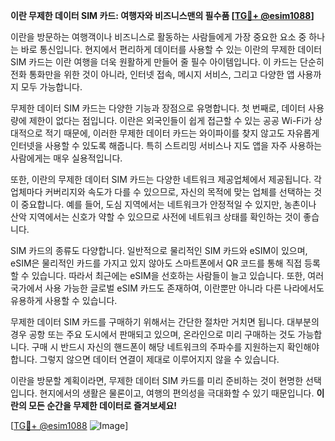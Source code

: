 **이란 무제한 데이터 SIM 카드: 여행자와 비즈니스맨의 필수품 [[TG💪+ @esim1088](https://t.me/s/esim1088)]**

이란을 방문하는 여행객이나 비즈니스로 활동하는 사람들에게 가장 중요한 요소 중 하나는 바로 통신입니다. 현지에서 편리하게 데이터를 사용할 수 있는 이란의 무제한 데이터 SIM 카드는 이란 여행을 더욱 원활하게 만들어 줄 필수 아이템입니다. 이 카드는 단순히 전화 통화만을 위한 것이 아니라, 인터넷 접속, 메시지 서비스, 그리고 다양한 앱 사용까지 모두 가능합니다.

무제한 데이터 SIM 카드는 다양한 기능과 장점으로 유명합니다. 첫 번째로, 데이터 사용량에 제한이 없다는 점입니다. 이란은 외국인들이 쉽게 접근할 수 있는 공공 Wi-Fi가 상대적으로 적기 때문에, 이러한 무제한 데이터 카드는 와이파이를 찾지 않고도 자유롭게 인터넷을 사용할 수 있도록 해줍니다. 특히 스트리밍 서비스나 지도 앱을 자주 사용하는 사람에게는 매우 실용적입니다.

또한, 이란의 무제한 데이터 SIM 카드는 다양한 네트워크 제공업체에서 제공됩니다. 각 업체마다 커버리지와 속도가 다를 수 있으므로, 자신의 목적에 맞는 업체를 선택하는 것이 중요합니다. 예를 들어, 도심 지역에서는 네트워크가 안정적일 수 있지만, 농촌이나 산악 지역에서는 신호가 약할 수 있으므로 사전에 네트워크 상태를 확인하는 것이 좋습니다.

SIM 카드의 종류도 다양합니다. 일반적으로 물리적인 SIM 카드와 eSIM이 있으며, eSIM은 물리적인 카드를 가지고 있지 않아도 스마트폰에서 QR 코드를 통해 직접 등록할 수 있습니다. 따라서 최근에는 eSIM을 선호하는 사람들이 늘고 있습니다. 또한, 여러 국가에서 사용 가능한 글로벌 eSIM 카드도 존재하여, 이란뿐만 아니라 다른 나라에서도 유용하게 사용할 수 있습니다.

무제한 데이터 SIM 카드를 구매하기 위해서는 간단한 절차만 거치면 됩니다. 대부분의 경우 공항 또는 주요 도시에서 판매되고 있으며, 온라인으로 미리 구매하는 것도 가능합니다. 구매 시 반드시 자신의 핸드폰이 해당 네트워크의 주파수를 지원하는지 확인해야 합니다. 그렇지 않으면 데이터 연결이 제대로 이루어지지 않을 수 있습니다.

이란을 방문할 계획이라면, 무제한 데이터 SIM 카드를 미리 준비하는 것이 현명한 선택입니다. 현지에서의 생활은 물론이고, 여행의 편의성을 극대화할 수 있기 때문입니다. **이란의 모든 순간을 무제한 데이터로 즐겨보세요!**

[[TG💪+ @esim1088](https://t.me/s/esim1088) ![Image](https://i.postimg.cc/Y0z9fWf4/image.png)]